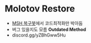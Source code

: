 # Molotov Restore
* [MSH 복구봇](https://github.com/XmaS0001/mshrecovery)에서 코드최적화만 박아둠
* 버그 있을지도 모름 **Outdated Method**
* discord.gg/yZBhGww5Hu
